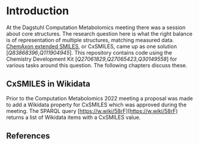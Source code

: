 # Introduction

At the Dagstuhl Computation Metabolomics meeting there was a session about core structures.
The research question here is what the right balance is of representation of multiple
structures, matching measured data. [ChemAxon extended SMILES](https://chemaxon.com/marvin-archive/latest/help/formats/cxsmiles-doc.html),
or <topic>CxSMILES</topic>, came up as one solution [<cite>Q83868396</cite>,<cite>Q111904945</cite>].
This repository contains code using the <topic>Chemistry Development Kit</topic> [<cite>Q27061829</cite>,<cite>Q27065423</cite>,<cite>Q30149558</cite>]
for various tasks around this question. The following chapters discuss these.

## CxSMILES in Wikidata

Prior to the Computation Metabolomics 2022 meeting a proposal was made to add a Wikidata
property for CxSMILES which was approved during the meeting. The SPARQL query
[https://w.wiki/58rF](https://w.wiki/58rF) returns a list of Wikidata items with a
CxSMILES value.

## References

<references/>

